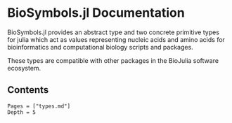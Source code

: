 # BioSymbols.jl Documentation

BioSymbols.jl provides an abstract type and two concrete primitive types
for julia which act as values representing nucleic acids and amino acids for
bioinformatics and computational biology scripts and packages.

These types are compatible with other packages in the BioJulia software
ecosystem.

## Contents

```@contents
Pages = ["types.md"]
Depth = 5
```
